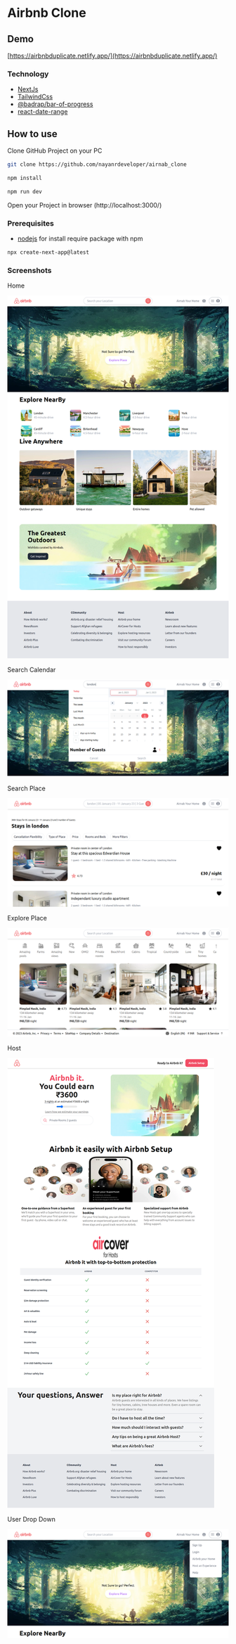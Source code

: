 # Airbnb Clone

## Demo

[https://airbnbduplicate.netlify.app/](https://airbnbduplicate.netlify.app/)

### Technology 

- [NextJs](https://nextjs.org/)
- [TailwindCss](https://nextjs.org/)
- [@badrap/bar-of-progress](https://www.npmjs.com/package/@badrap/bar-of-progress/)
- [react-date-range](https://www.npmjs.com/package/react-date-range)

## How to use

Clone GitHub Project on your PC

```bash
git clone https://github.com/nayanrdeveloper/airnab_clone
```

```bash
npm install
```

```bash
npm run dev
```

Open your Project in browser (http://localhost:3000/)

### Prerequisites

* [nodejs](https://nodejs.org/en/download/) for install require package with npm

```bash
npx create-next-app@latest
```

### Screenshots

Home

![Home Page](screenshots/1-Homepage.png)

Search Calendar

![Search Calendar](screenshots/2-calendar.png)

Search Place

![Search Place](screenshots/3-search-place.png)

Explore Place

![Explore Place](screenshots/4-explore-place.png)

Host

![Host](screenshots/5-host.png)

User Drop Down

![User Drop Down](screenshots/6-user-drop-down.png)





















